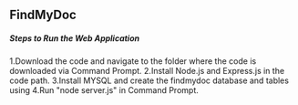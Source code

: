 ##                      FindMyDoc

##### Steps to Run the Web Application
1.Download the code and navigate to the folder where the code is downloaded via Command Prompt.
2.Install Node.js and Express.js in the code path.
3.Install MYSQL and create the findmydoc database and tables using 
4.Run "node server.js" in Command Prompt.
